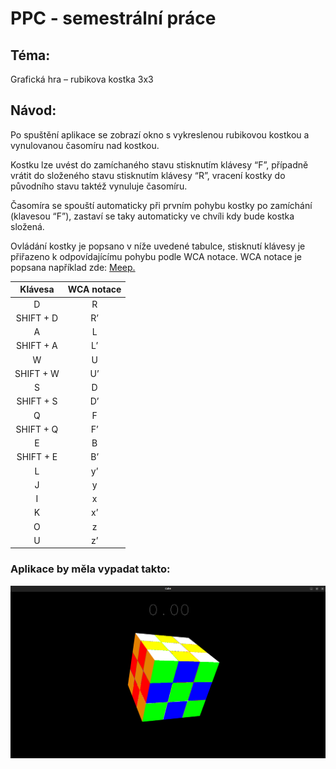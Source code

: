 # PPC - semestrální práce

## Téma: 
Grafická hra – rubikova kostka 3x3

## Návod:
Po spuštění aplikace se zobrazí okno s vykreslenou rubikovou kostkou a vynulovanou časomíru nad kostkou. 

Kostku lze uvést do zamíchaného stavu stisknutím klávesy “F”, případně vrátit do složeného stavu stisknutím klávesy “R”, vracení kostky do původního stavu taktéž vynuluje časomíru.

Časomíra se spouští automaticky při prvním pohybu kostky po zamíchání (klavesou “F”), zastaví se taky automaticky ve chvíli kdy bude kostka složená.
 
Ovládání kostky je popsano v níže uvedené tabulce, stisknutí klávesy je přiřazeno k odpovídajícímu pohybu podle WCA notace. WCA notace je popsana například zde: [Meep.](https://meep.cubing.net/wcanotation.html)

|Klávesa|WCA notace|
|:-----:|:--------:|
|D      |R         |  
|SHIFT + D|R’|
|A|L|
|SHIFT + A|L’|
|W|U|
|SHIFT + W|U’|
|S|D|
|SHIFT + S|D’|
|Q|F|
|SHIFT + Q|F’|
|E|B|
|SHIFT + E|B’|
|L|y’|
|J|y|
|I|x|
|K|x’|
|O|z|
|U|z’|


### Aplikace by měla vypadat takto:
![example](./example.png)

